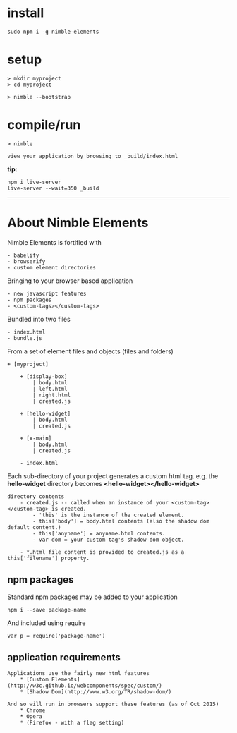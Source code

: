 # install

	sudo npm i -g nimble-elements


# setup

	> mkdir myproject
	> cd myproject

	> nimble --bootstrap


# compile/run

	> nimble 

	view your application by browsing to _build/index.html


**tip:** 

	npm i live-server
	live-server --wait=350 _build


------------------------------------------
# About Nimble Elements

Nimble Elements is fortified with

	- babelify
	- browserify
	- custom element directories


Bringing to your browser based application

	- new javascript features
	- npm packages
	- <custom-tags></custom-tags>


Bundled into two files

	- index.html
	- bundle.js


From a set of element files and objects (files and folders)

	+ [myproject]

		+ [display-box]
			| body.html
			| left.html
			| right.html
			| created.js

		+ [hello-widget]
			| body.html
			| created.js

		+ [x-main]
			| body.html
			| created.js

		- index.html
	

Each sub-directory of your project generates a custom html tag.  e.g. the **hello-widget** directory becomes **\<hello-widget\>\</hello-widget\>**

	directory contents
		- created.js -- called when an instance of your <custom-tag></custom-tag> is created.
			- 'this' is the instance of the created element.
			- this['body'] = body.html contents (also the shadow dom default content.)
			- this['anyname'] = anyname.html contents.
			- var dom = your custom tag's shadow dom object.

		- *.html file content is provided to created.js as a this['filename'] property.



## npm packages

Standard npm packages may be added to your application

	npm i --save package-name

	
And included using require

	var p = require('package-name')

## application requirements
	Applications use the fairly new html features
		* [Custom Elements](http://w3c.github.io/webcomponents/spec/custom/)
		* [Shadow Dom](http://www.w3.org/TR/shadow-dom/)

	And so will run in browsers support these features (as of Oct 2015)
		* Chrome
		* Opera
		* (Firefox - with a flag setting)


